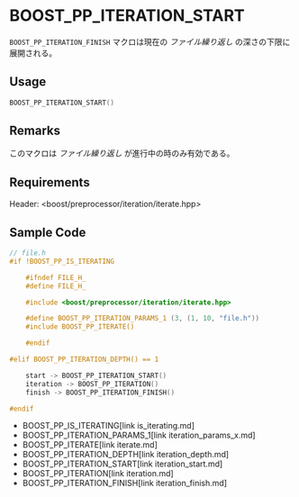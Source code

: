 # BOOST_PP_ITERATION_START

`BOOST_PP_ITERATION_FINISH` マクロは現在の *ファイル繰り返し* の深さの下限に展開される。

## Usage

```cpp
BOOST_PP_ITERATION_START()
```

## Remarks

このマクロは *ファイル繰り返し* が進行中の時のみ有効である。

## Requirements

Header: &lt;boost/preprocessor/iteration/iterate.hpp&gt;

## Sample Code

```cpp
// file.h
#if !BOOST_PP_IS_ITERATING

	#ifndef FILE_H_
	#define FILE_H_

	#include <boost/preprocessor/iteration/iterate.hpp>

	#define BOOST_PP_ITERATION_PARAMS_1 (3, (1, 10, "file.h"))
	#include BOOST_PP_ITERATE()

	#endif

#elif BOOST_PP_ITERATION_DEPTH() == 1

	start -> BOOST_PP_ITERATION_START()
	iteration -> BOOST_PP_ITERATION()
	finish -> BOOST_PP_ITERATION_FINISH()

#endif
```
* BOOST_PP_IS_ITERATING[link is_iterating.md]
* BOOST_PP_ITERATION_PARAMS_1[link iteration_params_x.md]
* BOOST_PP_ITERATE[link iterate.md]
* BOOST_PP_ITERATION_DEPTH[link iteration_depth.md]
* BOOST_PP_ITERATION_START[link iteration_start.md]
* BOOST_PP_ITERATION[link iteration.md]
* BOOST_PP_ITERATION_FINISH[link iteration_finish.md]

